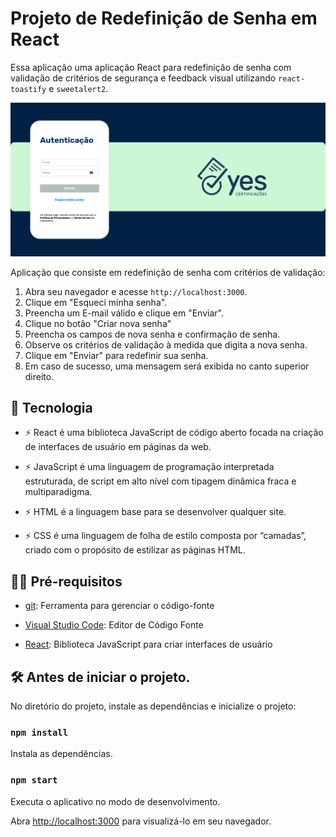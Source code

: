 # Projeto de Redefinição de Senha em React

Essa aplicação uma aplicação React para redefinição de senha com validação de critérios de segurança e feedback visual utilizando `react-toastify` e `sweetalert2`.

![preview](.github/preview.png)

Aplicação que consiste em redefinição de senha com critérios de validação:
1. Abra seu navegador e acesse `http://localhost:3000`.
2. Clique em "Esqueci minha senha".
3. Preencha um E-mail válido e clique em "Enviar".
4. Clique no botão "Criar nova senha" 
5. Preencha os campos de nova senha e confirmação de senha.
6. Observe os critérios de validação à medida que digita a nova senha.
7. Clique em "Enviar" para redefinir sua senha.
8. Em caso de sucesso, uma mensagem será exibida no canto superior direito.

## 🚀 Tecnologia

- ⚡ React é uma biblioteca JavaScript de código aberto focada na criação de interfaces de usuário em páginas da web.

- ⚡ JavaScript é uma linguagem de programação interpretada estruturada, de script em alto nível com tipagem dinâmica fraca e multiparadigma.

- ⚡ HTML é a linguagem base para se desenvolver qualquer site. 

- ⚡ CSS é uma linguagem de folha de estilo composta por “camadas”, criado com o propósito de estilizar as páginas HTML.


## ✋🏻 Pré-requisitos

- [git](https://git-scm.com/downloads): Ferramenta para gerenciar o código-fonte

- [Visual Studio Code](https://code.visualstudio.com/): Editor de Código Fonte

- [React](https://reactjs.org/): Biblioteca JavaScript para criar interfaces de usuário


## :hammer_and_wrench: Antes de iniciar o projeto.

No diretório do projeto, instale as dependências e inicialize o projeto:

### `npm install`

Instala as dependências.

### `npm start`

Executa o aplicativo no modo de desenvolvimento.

Abra [http://localhost:3000](http://localhost:3000) para visualizá-lo em seu navegador.
